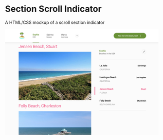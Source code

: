 # Section Scroll Indicator

A HTML/CSS mockup of a scroll section indicator

![moves](./images/screenshot.png)
